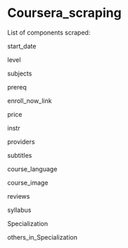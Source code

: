 # Coursera_scraping
List of components scraped:

start_date 

level

subjects

prereq

enroll_now_link

price

instr

providers

subtitles

course_language

course_image

reviews

syllabus

Specialization

others_in_Specialization
